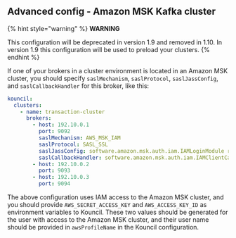 ## Advanced config - Amazon MSK Kafka cluster

{% hint style="warning" %}
**WARNING**

This configuration will be deprecated in version 1.9 and removed in 1.10. In version 1.9 this
configuration will be used to preload your clusters.
{% endhint %}

If one of your brokers in a cluster environment is located in an Amazon MSK cluster, you should
specify `saslMechanism`, `saslProtocol`, `saslJassConfig`, and `saslCallbackHandler` for this
broker, like this:

```yaml
kouncil:
  clusters:
    - name: transaction-cluster
      brokers:
        - host: 192.10.0.1
          port: 9092
          saslMechanism: AWS_MSK_IAM
          saslProtocol: SASL_SSL
          saslJassConfig: software.amazon.msk.auth.iam.IAMLoginModule required awsProfileName="username";
          saslCallbackHandler: software.amazon.msk.auth.iam.IAMClientCallbackHandler
        - host: 192.10.0.2
          port: 9093
        - host: 192.10.0.3
          port: 9094
```

The above configuration uses IAM access to the Amazon MSK cluster, and you should
provide `AWS_SECRET_ACCESS_KEY` and `AWS_ACCESS_KEY_ID` as environment variables to Kouncil.
These two values should be generated for the user with access to the Amazon MSK cluster, and their
user name should be provided in `awsProfileName` in the Kouncil configuration.
